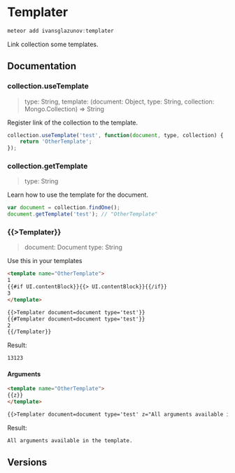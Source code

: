 # Templater

```js
meteor add ivansglazunov:templater
```

Link collection some templates.

## Documentation

### collection.useTemplate
> type: String, template: (document: Object, type: String, collection: Mongo.Collection) => String

Register link of the collection to the template.

```js
collection.useTemplate('test', function(document, type, collection) {
    return 'OtherTemplate';
});
```

### collection.getTemplate
> type: String

Learn how to use the template for the document.

```js
var document = collection.findOne();
document.getTemplate('test'); // "OtherTemplate"
```

### {{>Templater}}
> document: Document type: String

Use this in your templates

```html
<template name="OtherTemplate">
1
{{#if UI.contentBlock}}{{> UI.contentBlock}}{{/if}}
3
</template>
```

```html
{{>Templater document=document type='test'}}
{{#Templater document=document type='test'}}
2
{{/Templater}}
```

Result:
```html
13123
```

#### Arguments

```html
<template name="OtherTemplate">
{{z}}
</template>
```

```html
{{>Templater document=document type='test' z="All arguments available in the template."}}
```

Result:
```html
All arguments available in the template.
```

## Versions